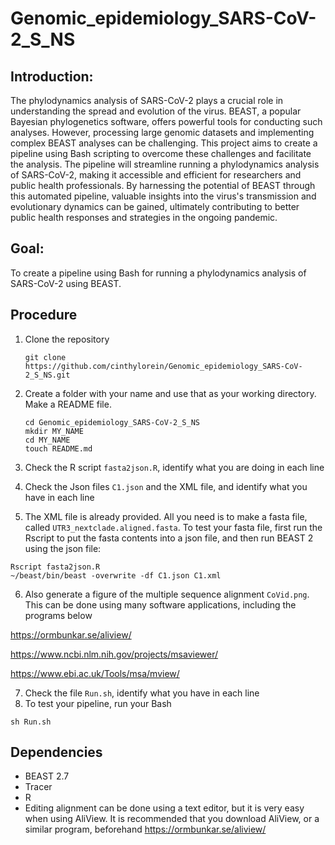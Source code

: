 # Genomic_epidemiology_SARS-CoV-2_S_NS

## Introduction:

The phylodynamics analysis of SARS-CoV-2 plays a crucial role in understanding the spread and evolution of the virus. BEAST, a popular Bayesian phylogenetics software, offers powerful tools for conducting such analyses. However, processing large genomic datasets and implementing complex BEAST analyses can be challenging. This project aims to create a pipeline using Bash scripting to overcome these challenges and facilitate the analysis. The pipeline will streamline running a phylodynamics analysis of SARS-CoV-2, making it accessible and efficient for researchers and public health professionals. By harnessing the potential of BEAST through this automated pipeline, valuable insights into the virus's transmission and evolutionary dynamics can be gained, ultimately contributing to better public health responses and strategies in the ongoing pandemic.


## Goal:

To create a pipeline using Bash for running a phylodynamics analysis of SARS-CoV-2 using BEAST.

## Procedure

1. Clone the repository
    ```
   git clone https://github.com/cinthylorein/Genomic_epidemiology_SARS-CoV-2_S_NS.git
    ```

2. Create a folder with your name and use that as your working directory. Make a README file. 
   ```
   cd Genomic_epidemiology_SARS-CoV-2_S_NS
   mkdir MY_NAME
   cd MY_NAME
   touch README.md
   ```

3. Check the R script `fasta2json.R`, identify what you are doing in each line

4. Check the Json files `C1.json` and the XML file,  and identify what you have in each line

5.    The XML file is already provided. All you need is to make a fasta file, called `UTR3_nextclade.aligned.fasta`. To test your fasta file, first run the Rscript to put the fasta contents into a json file, and then run BEAST 2 using the json file: 
   ```
   Rscript fasta2json.R
   ~/beast/bin/beast -overwrite -df C1.json C1.xml
   ```


6. Also generate a figure of the multiple sequence alignment `CoVid.png`. This can be done using many software applications, including the programs below
   
https://ormbunkar.se/aliview/

https://www.ncbi.nlm.nih.gov/projects/msaviewer/

https://www.ebi.ac.uk/Tools/msa/mview/

7. Check the file `Run.sh`, identify what you have in each line
8.  To test your pipeline, run your Bash

   ```
  sh Run.sh
   ```


## Dependencies

- BEAST 2.7
- Tracer
- R
- Editing alignment can be done using a text editor, but it is very easy when using AliView.  It is recommended that you download AliView, or a similar program, beforehand https://ormbunkar.se/aliview/

   
